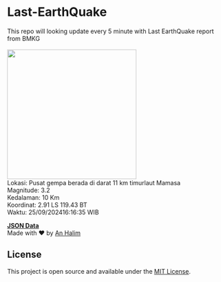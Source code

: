 # Last-EarthQuake
This repo will looking update every 5 minute with Last EarthQuake report from BMKG
<br>
<br>
<img src="https://static.bmkg.go.id/20240925161635.mmi.jpg" width="300"/>
<br>
Lokasi: Pusat gempa berada di darat 11 km timurlaut Mamasa <br>
Magnitude: 3.2 <br>
Kedalaman: 10 Km <br>
Koordinat: 2.91 LS 119.43 BT <br>
Waktu: 25/09/202416:16:35 WIB <br>

<a href="./data/data.json">**JSON Data**</a>
<br>
Made with ❤️ by <a href="https://github.com/an-halim">An Halim</a>
## License

This project is open source and available under the [MIT License](LICENSE).
